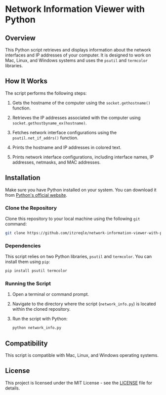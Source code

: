 # Network Information Viewer with Python

## Overview

This Python script retrieves and displays information about the network interfaces and IP addresses of your computer. It is designed to work on Mac, Linux, and Windows systems and uses the `psutil` and `termcolor` libraries.

## How It Works

The script performs the following steps:

1. Gets the hostname of the computer using the `socket.gethostname()` function.

2. Retrieves the IP addresses associated with the computer using `socket.gethostbyname_ex(hostname)`.

3. Fetches network interface configurations using the `psutil.net_if_addrs()` function.

4. Prints the hostname and IP addresses in colored text.

5. Prints network interface configurations, including interface names, IP addresses, netmasks, and MAC addresses.

## Installation

Make sure you have Python installed on your system. You can download it from [Python's official website](https://www.python.org/downloads/).

### Clone the Repository

Clone this repository to your local machine using the following `git` command:

```bash
git clone https://github.com/itzreqle/network-information-viewer-with-python.git
```

### Dependencies

This script relies on two Python libraries, `psutil` and `termcolor`. You can install them using `pip`:

```bash
pip install psutil termcolor
```

### Running the Script

1. Open a terminal or command prompt.
    
2. Navigate to the directory where the script (`network_info.py`) is located within the cloned repository.
    
3. Run the script with Python:
    
    ```bash
    python network_info.py
    ```
    
## Compatibility

This script is compatible with Mac, Linux, and Windows operating systems.

## License

This project is licensed under the MIT License - see the [LICENSE](https://chat.openai.com/LICENSE) file for details.

